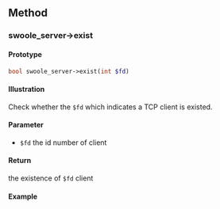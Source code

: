## Method

### swoole_server->exist

#### Prototype

```php
bool swoole_server->exist(int $fd)
```

#### Illustration

Check whether the `$fd` which indicates a TCP client is existed.

#### Parameter

* `$fd`	the id number of client

#### Return

the existence of `$fd` client

#### Example
